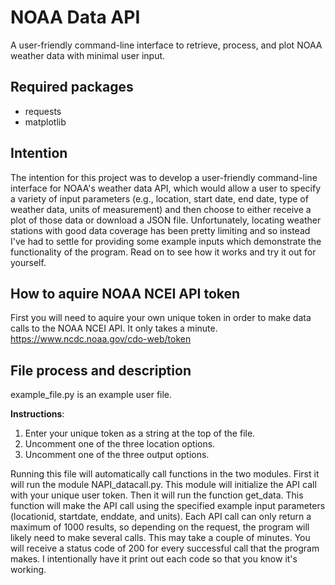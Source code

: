 # NOAA Data API
A user-friendly command-line interface to retrieve, process, and plot NOAA weather data with minimal user input.

## Required packages
- requests
- matplotlib

## Intention
The intention for this project was to develop a user-friendly command-line interface for NOAA's weather data API, which would allow a user to specify a variety of input parameters (e.g., location, start date, end date, type of weather data, units of measurement) and then choose to either receive a plot of those data or download a JSON file. Unfortunately, locating weather stations with good data coverage has been pretty limiting and so instead I've had to settle for providing some example inputs which demonstrate the functionality of the program. Read on to see how it works and try it out for yourself.

## How to aquire NOAA NCEI API token
First you will need to aquire your own unique token in order to make data calls to the NOAA NCEI API. It only takes a minute.
https://www.ncdc.noaa.gov/cdo-web/token

## File process and description
example_file.py is an example user file.

**Instructions**:
1) Enter your unique token as a string at the top of the file. 
2) Uncomment one of the three location options.
3) Uncomment one of the three output options.

Running this file will automatically call functions in the two modules. First it will run the module NAPI_datacall.py. This module will initialize the API call with your unique user token. Then it will run the function get_data. This function will make the API call using the specified example input parameters (locationid, startdate, enddate, and units). Each API call can only return a maximum of 1000 results, so depending on the request, the program will likely need to make several calls. This may take a couple of minutes. You will receive a status code of 200 for every successful call that the program makes. I intentionally have it print out each code so that you know it's working.
